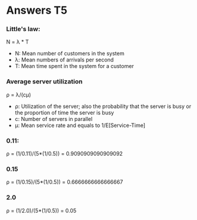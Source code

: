 # Answers T5

### Little's law:
 N = λ * T

- N: Mean number of customers in the system
- λ: Mean numbers of arrivals per second
- T: Mean time spent in the system for a customer

### Average server utilization
 ρ = λ/(cμ)

- ρ: Utilization of the server; also the probability that the server is busy or the
proportion of time the server is busy
- c: Number of servers in parallel
- μ: Mean service rate and equals to 1/E[Service-Time]

### 0.11:
 ρ = (1/0.11)/(5*(1/0.5)) = 0.9090909090909092

### 0.15
 ρ = (1/0.15)/(5*(1/0.5)) = 0.6666666666666667

### 2.0
 ρ = (1/2.0)/(5*(1/0.5)) = 0.05

